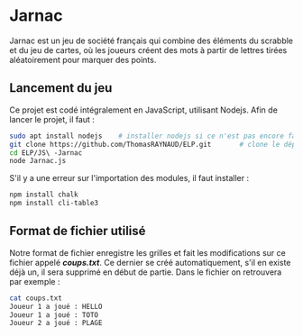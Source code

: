 # Jarnac

Jarnac est un jeu de société français qui combine des éléments du scrabble et du jeu de cartes, où les joueurs créent des mots à partir de lettres tirées aléatoirement pour marquer des points.

## Lancement du jeu

Ce projet est codé intégralement en JavaScript, utilisant Nodejs. 
Afin de lancer le projet, il faut : 
```bash
sudo apt install nodejs    # installer nodejs si ce n'est pas encore fait
git clone https://github.com/ThomasRAYNAUD/ELP.git       # clone le dépôt
cd ELP/JS\ -Jarnac
node Jarnac.js
```
S'il y a une erreur sur l'importation des modules, il faut installer : 
```bash
npm install chalk
npm install cli-table3
```

## Format de fichier utilisé

Notre format de fichier enregistre les grilles et fait les modifications sur ce fichier appelé ***coups.txt***.
Ce dernier se créé automatiquement, s'il en existe déjà un, il sera supprimé en début de partie.
Dans le fichier on retrouvera par exemple : 
``` bash
cat coups.txt
Joueur 1 a joué : HELLO
Joueur 1 a joué : TOTO
Joueur 2 a joué : PLAGE
```
